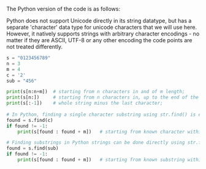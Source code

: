 The Python version of the code is as follows:

Python does not support Unicode directly in its string datatype, but has a separate 'character' data type for unicode characters that we will use here. However, it natively supports strings with arbitrary character encodings - no matter if they are ASCII, UTF-8 or any other encoding the code points are not treated differently.
```python
s = "0123456789"
n = 3
m = 4
c = '2'
sub = "456"

print(s[n:n+m])  # starting from n characters in and of m length;
print(s[n:])     # starting from n characters in, up to the end of the string;
print(s[:-1])    # whole string minus the last character;
                  
# In Python, finding a single character substring using str.find() is easy and straightforward
found = s.find(c) 
if found != -1:
    print(s[found : found + m])   # starting from known character within string of m length;

# Finding substrings in Python strings can be done directly using str.find() as well, but we need to find the first occurrence of substring and then extract substring from there
found = s.find(sub) 
if found != -1:
    print(s[found : found + m])   # starting from known substring within string of m length;
```

